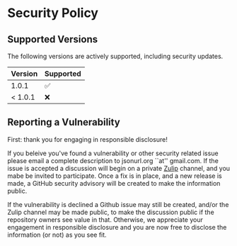 # Security Policy

## Supported Versions

The following versions are actively supported, including security updates.

| Version | Supported          |
| ------- | ------------------ |
| 1.0.1   | :white_check_mark: |
| < 1.0.1 | :x:                |

## Reporting a Vulnerability

First: thank you for engaging in responsible disclosure!

If you beleive you've found a vulnerability or other security related issue
please email a complete description to jsonurl.org ``at'' gmail.com.
If the issue is accepted a discussion will begin on a private
[Zulip][zulip] channel, and you mabe be invited to participate. Once a fix
is in place, and a new release is made, a GitHub security  advisory  will be
created to make the information public.

If the vulnerability is declined a Github issue may still be created, 
and/or the Zulip channel may be made public, to make the discussion public
if the repository owners see value in that. Otherwise, we appreciate your
engagement in responsible disclosure and you are now free to disclose
the information (or not) as you see fit.

[zulip]: https://jsonurl.zulipchat.com/
